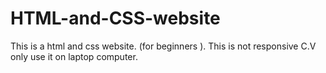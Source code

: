 # HTML-and-CSS-website
This is a html and css website. (for beginners ).  This is not responsive C.V only use it on laptop computer.
